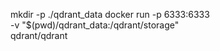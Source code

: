 mkdir -p ./qdrant_data
docker run -p 6333:6333 \
    -v "$(pwd)/qdrant_data:/qdrant/storage" \
    qdrant/qdrant
